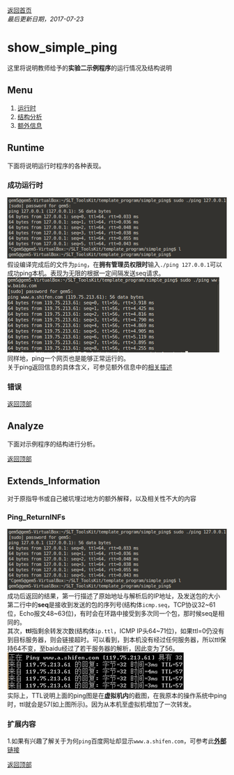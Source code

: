 [返回首页](https://rushftk.github.io/SLT_ToolsKit/index_chs)  
_最后更新日期，2017-07-23_  
# show_simple_ping  
这里将说明教师给予的**实验二示例程序**的运行情况及结构说明  
## Menu  
1. [运行时](#runtime)  
2. [结构分析](#analyze)  
3. [额外信息](#extends_information)  

## Runtime  
下面将说明运行时程序的各种表现。  
### 成功运行时  
![none_sucessful](pics/show_template_ping/none_sucessful.png "无参数ping localhost成功")  
假设编译完成后的文件为`ping`，在**拥有管理员权限时**输入`./ping 127.0.0.1`可以成功ping本机。表现为无限的根据一定间隔发送seq请求。  
![none_webpage_sucessful](pics/show_template_ping/none_webpage_sucessful.png "无参数ping 地址成功")  
同样地，ping一个网页也是能够正常运行的。  
关于ping返回信息的具体含义，可参见额外信息中的[相关描述](#ping_returninfs)  

### 错误





[返回顶部][Go_Back_Top]  

## Analyze  
下面对示例程序的结构进行分析。  

[返回顶部][Go_Back_Top]  

## Extends_Information  
对于原指导书或自己被坑埋过地方的额外解释，以及相关性不大的内容  

### Ping_ReturnINFs  
![none_sucessful](pics/show_template_ping/none_sucessful.png "无参数ping localhost成功")  
成功后返回的结果，第一行描述了原始地址与解析后的IP地址，及发送包的大小  
第二行中的**seq**是接收到发送的包的序列号(结构体`icmp.seq`，TCP协议32~61位，Echo报文48~63位)，有时会在环路中接受到多次同一个包，那时候seq是相同的。  
其次，**ttl**指剩余转发次数(结构体`ip.ttl`，ICMP IP头64~71位)，如果ttl=0仍没有到目标服务器，则会链接超时。可以看到，到本机没有经过任何服务器，所以ttl保持64不变，至baidu经过了若干服务器的解析，因此变为了56。  
![ex_ttlchanges](pics/show_template_ping/ex_ttlchanges.png "在windows上ping时，")  
实际上，TTL说明上面的ping图是在**虚拟机内**的截图，在我原本的操作系统中ping时，ttl就会是57(如上图所示)。因为从本机至虚拟机增加了一次转发。  

### 扩展内容  
1.如果有兴趣了解关于为何`ping`百度网址却显示`www.a.shifen.com`，可参考此[**外部**链接](http://zhan.renren.com/starshen?gid=3602888498023142484&checked=true)  

[返回顶部][Go_Back_Top]  



[Go_Back_Top]:#show_simple_ping